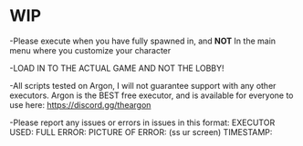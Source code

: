 # WIP
-Please execute when you have fully spawned in, and **NOT** In the main menu where you customize your character

-LOAD IN TO THE ACTUAL GAME AND NOT THE LOBBY!

-All scripts tested on Argon, I will not guarantee support with any other executors. Argon is the BEST free executor, and is available for everyone to use here: https://discord.gg/theargon 

 -Please report any issues or errors in issues in this format:
   EXECUTOR USED:
   FULL ERROR:
   PICTURE OF ERROR: (ss ur screen)
   TIMESTAMP:

